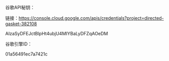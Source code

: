 谷歌API秘钥：

链接：https://console.cloud.google.com/apis/credentials?project=directed-gasket-382108

AIzaSyDFEJctBlpHt4ubjU4MIYBaLyDFZqAOeDM



谷歌引擎ID：

01a56491ec7a7421c